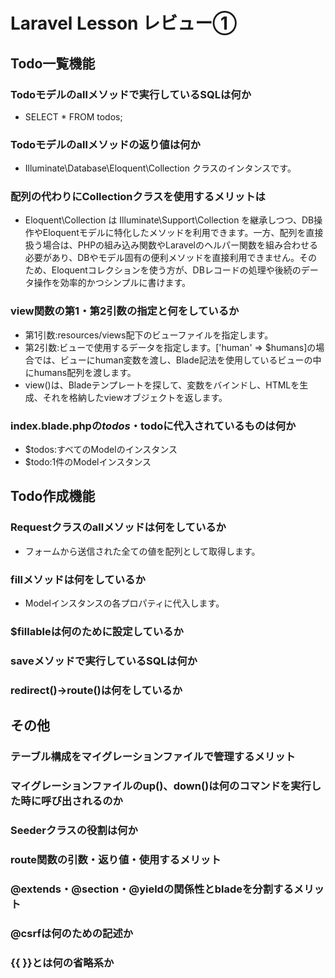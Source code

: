 # Laravel Lesson レビュー①

## Todo一覧機能

### Todoモデルのallメソッドで実行しているSQLは何か
- SELECT * FROM todos;
### Todoモデルのallメソッドの返り値は何か
- Illuminate\Database\Eloquent\Collection クラスのインタンスです。
### 配列の代わりにCollectionクラスを使用するメリットは
- Eloquent\Collection は Illuminate\Support\Collection を継承しつつ、DB操作やEloquentモデルに特化したメソッドを利用できます。一方、配列を直接扱う場合は、PHPの組み込み関数やLaravelのヘルパー関数を組み合わせる必要があり、DBやモデル固有の便利メソッドを直接利用できません。そのため、Eloquentコレクションを使う方が、DBレコードの処理や後続のデータ操作を効率的かつシンプルに書けます。
### view関数の第1・第2引数の指定と何をしているか
- 第1引数:resources/views配下のビューファイルを指定します。
- 第2引数:ビューで使用するデータを指定します。['human' => $humans]の場合では、ビューにhuman変数を渡し、Blade記法を使用しているビューの中にhumans配列を渡します。
- view()は、Bladeテンプレートを探して、変数をバインドし、HTMLを生成、それを格納したviewオブジェクトを返します。
### index.blade.phpの$todos・$todoに代入されているものは何か
- $todos:すべてのModelのインスタンス
- $todo:1件のModelインスタンス
## Todo作成機能

### Requestクラスのallメソッドは何をしているか
- フォームから送信された全ての値を配列として取得します。
### fillメソッドは何をしているか
- Modelインスタンスの各プロパティに代入します。
### $fillableは何のために設定しているか

### saveメソッドで実行しているSQLは何か

### redirect()->route()は何をしているか

## その他

### テーブル構成をマイグレーションファイルで管理するメリット

### マイグレーションファイルのup()、down()は何のコマンドを実行した時に呼び出されるのか

### Seederクラスの役割は何か

### route関数の引数・返り値・使用するメリット

### @extends・@section・@yieldの関係性とbladeを分割するメリット

### @csrfは何のための記述か

### {{ }}とは何の省略系か
